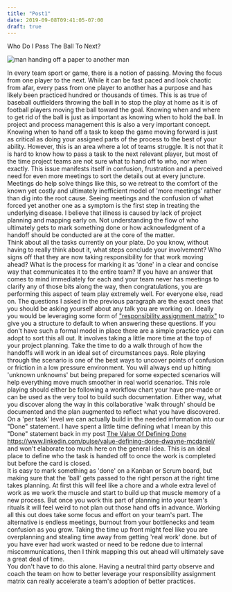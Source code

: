 ```yaml
---
title: "Post1"
date: 2019-09-08T09:41:05-07:00
draft: true
---
```



Who Do I Pass The Ball To Next? 

![man handing off a paper to another man](https://images.unsplash.com/photo-1490139753981-d33e0da2c26c?ixlib=rb-1.2.1&ixid=eyJhcHBfaWQiOjEyMDd9&auto=format&fit=crop&w=1050&q=80)

In every team sport or game, there is a notion of passing. Moving the focus from one player to the next. While it can be fast paced and look chaotic from afar, every pass from one player to another has a purpose and has likely been practiced hundred or thousands of times.  This is as true of baseball outfielders throwing the ball in to stop the play at home as it is of football players moving the ball toward the goal.  Knowing when and where to get rid of the ball is just as important as knowing when to hold the ball.
In project and process management this is also a very important concept. Knowing when to hand off a task to keep the game moving forward is just as critical as doing your assigned parts of the process to the best of your ability. However, this is an area where a lot of teams struggle. It is not that it is hard to know how to pass a task to the next relevant player, but most of the time project teams are not sure what to hand off to who, nor when exactly. This issue manifests itself in confusion, frustration and a perceived need for even more meetings to sort the details out at every juncture. 
Meetings do help solve things like this, so we retreat to the comfort of the known yet costly and ultimately inefficient model of 'more meetings' rather than dig into the root cause. Seeing meetings and the confusion of what forced yet another one as a symptom is the first step in treating the underlying disease. I believe that illness is caused by lack of project planning and mapping early on. Not understanding the flow of who ultimately gets to mark something done or how acknowledgment of a handoff should be conducted are at the core of the matter.  
Think about all the tasks currently on your plate. Do you know, without having to really think about it, what steps conclude your involvement? Who signs off that they are now taking responsibility for that work moving ahead? What is the process for marking it as 'done' in a clear and concise way that communicates it to the entire team? If you have an answer that comes to mind immediately for each and your team never has meetings to clarify any of those bits along the way, then congratulations, you are performing this aspect of team play extremely well.  For everyone else, read on.
The questions I asked in the previous paragraph are the exact ones that you should be asking yourself about any talk you are working on. Ideally you would be leveraging some form of ["responsibility assignment matrix"](https://en.wikipedia.org/wiki/Responsibility_assignment_matrix) to give you a structure to default to when answering these questions. If you don't have such a formal model in place there are a simple practice you can adopt to sort this all out. It involves taking a little more time at the top of your project planning. Take the time to do a walk through of how the handoffs will work in an ideal set of circumstances pays.
Role playing through the scenario is one of the best ways to uncover points of confusion or friction in a low pressure environment. You will always end up hitting 'unknown unknowns' but being prepared for some expected scenarios will help everything move much smoother in real world scenarios.  This role playing should either be following a workflow chart your have pre-made or can be used as the very tool to build such documentation. Either way, what you discover along the way in this collaborative 'walk through' should be documented and the plan augmented to reflect what you have discovered.  
On a 'per task' level we can actually build in the needed information into our "Done" statement. I have spent a little time defining what I mean by this "Done" statement back in my post [The Value Of Defining Done](https://www.linkedin.com/pulse/value-defining-done-dwayne-mcdaniel/)  https://www.linkedin.com/pulse/value-defining-done-dwayne-mcdaniel/ and won't elaborate too much here on the general idea. This is an ideal place to define who the task is handed off to once the work is completed but before the card is closed.  
It is easy to mark something as 'done' on a Kanban or Scrum board, but making sure that the 'ball' gets passed to the right person at the right time takes planning. At first this will feel like a chore and a whole extra level of work as we work the muscle and start to build up that muscle memory of a new process. But once you work this part of planning into your team's rituals it will feel weird to not plan out those hand offs in advance. 
Working all this out does take some focus and effort on your team's part. The alternative is endless meetings, burnout from your bottlenecks and team confusion as you grow. Taking the time up front might feel like you are overplanning and stealing time away from getting 'real work' done. but of you have ever had work wasted or need to be redone due to internal miscommunications, then I think mapping this out ahead will ultimately save a great deal of time.   
You don't have to do this alone. Having a neutral third party observe and coach the team on how to better leverage your responsibility assignment matrix can really accelerate a team's adoption of better practices.  
